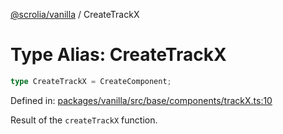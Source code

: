 [@scrolia/vanilla](../README.md) / CreateTrackX

# Type Alias: CreateTrackX

```ts
type CreateTrackX = CreateComponent;
```

Defined in: [packages/vanilla/src/base/components/trackX.ts:10](https://github.com/alpheustangs/scrolia/blob/e478c3598c4b753ead9de3dc691e6078680b80a3/packages/vanilla/src/base/components/trackX.ts#L10)

Result of the `createTrackX` function.
